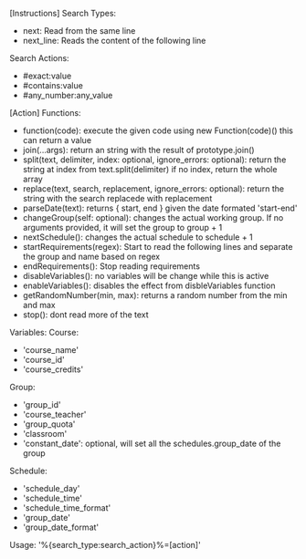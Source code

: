 [Instructions]
Search Types:

- next: Read from the same line
- next_line: Reads the content of the following line

Search Actions:

- #exact:value
- #contains:value
- #any_number:any_value

[Action]
Functions:

- function(code): execute the given code using new Function(code)() this can return a value
- join(...args): return an string with the result of prototype.join()
- split(text, delimiter, index: optional, ignore_errors: optional): return the string at index from text.split(delimiter) if no index, return the whole array
- replace(text, search, replacement, ignore_errors: optional): return the string with the search replacede with replacement
- parseDate(text): returns { start, end } given the date formated 'start-end'
- changeGroup(self: optional): changes the actual working group. If no arguments provided, it will set the group to group + 1
- nextSchedule(): changes the actual schedule to schedule + 1
- startRequirements(regex): Start to read the following lines and separate the group and name based on regex
- endRequirements(): Stop reading requirements
- disableVariables(): no variables will be change while this is active
- enableVariables(): disables the effect from disbleVariables function
- getRandomNumber(min, max): returns a random number from the min and max
- stop(): dont read more of the text

Variables:
Course:

- 'course_name'
- 'course_id'
- 'course_credits'

Group:

- 'group_id'
- 'course_teacher'
- 'group_quota'
- 'classroom'
- 'constant_date': optional, will set all the schedules.group_date of the group

Schedule:

- 'schedule_day'
- 'schedule_time'
- 'schedule_time_format'
- 'group_date'
- 'group_date_format'

Usage: '%{search_type:search_action}%=[action]'
